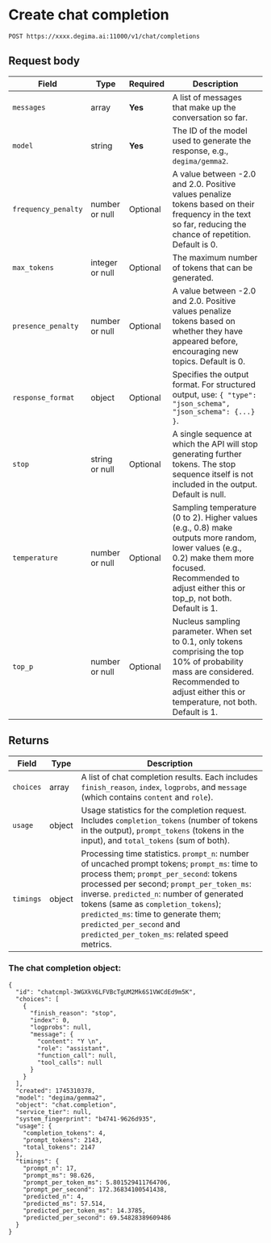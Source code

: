 # Create chat completion

```http
POST https://xxxx.degima.ai:11000/v1/chat/completions
```

## Request body

| Field      | Type  | Required | Description |
|------------|-------|----------|-------------|
| `messages` | array | **Yes** | A list of messages that make up the conversation so far. |
| `model` | string | **Yes** | The ID of the model used to generate the response, e.g., `degima/gemma2`. |
| `frequency_penalty` | number or null | Optional | A value between -2.0 and 2.0. Positive values penalize tokens based on their frequency in the text so far, reducing the chance of repetition. Default is 0. |
| `max_tokens` | integer or null | Optional | The maximum number of tokens that can be generated. |
| `presence_penalty` | number or null | Optional | A value between -2.0 and 2.0. Positive values penalize tokens based on whether they have appeared before, encouraging new topics. Default is 0. |
| `response_format` | object | Optional | Specifies the output format. For structured output, use: `{ "type": "json_schema", "json_schema": {...} }`. |
| `stop` | string or null | Optional | A single sequence at which the API will stop generating further tokens. The stop sequence itself is not included in the output. Default is null. |
| `temperature` | number or null | Optional | Sampling temperature (0 to 2). Higher values (e.g., 0.8) make outputs more random, lower values (e.g., 0.2) make them more focused. Recommended to adjust either this or top_p, not both. Default is 1. |
| `top_p` | number or null | Optional | Nucleus sampling parameter. When set to 0.1, only tokens comprising the top 10% of probability mass are considered. Recommended to adjust either this or temperature, not both. Default is 1. |

## Returns

| Field      | Type  | Description |
|------------|-------|-------------|
| `choices` | array | A list of chat completion results. Each includes `finish_reason`, `index`, `logprobs`, and `message` (which contains `content` and `role`). |
| `usage` | object | Usage statistics for the completion request. Includes `completion_tokens` (number of tokens in the output), `prompt_tokens` (tokens in the input), and `total_tokens` (sum of both). |
| `timings` | object | Processing time statistics. `prompt_n`: number of uncached prompt tokens; `prompt_ms`: time to process them; `prompt_per_second`: tokens processed per second; `prompt_per_token_ms`: inverse. `predicted_n`: number of generated tokens (same as `completion_tokens`); `predicted_ms`: time to generate them; `predicted_per_second` and `predicted_per_token_ms`: related speed metrics. |


### The chat completion object:
```
{
  "id": "chatcmpl-3WGXkV6LFVBcTgUM2Mk6S1VWCdEd9m5K",
  "choices": [
    {
      "finish_reason": "stop",
      "index": 0,
      "logprobs": null,
      "message": {
        "content": "Y \n",
        "role": "assistant",
        "function_call": null,
        "tool_calls": null
      }
    }
  ],
  "created": 1745310378,
  "model": "degima/gemma2",
  "object": "chat.completion",
  "service_tier": null,
  "system_fingerprint": "b4741-9626d935",
  "usage": {
    "completion_tokens": 4,
    "prompt_tokens": 2143,
    "total_tokens": 2147
  },
  "timings": {
    "prompt_n": 17,
    "prompt_ms": 98.626,
    "prompt_per_token_ms": 5.801529411764706,
    "prompt_per_second": 172.36834100541438,
    "predicted_n": 4,
    "predicted_ms": 57.514,
    "predicted_per_token_ms": 14.3785,
    "predicted_per_second": 69.54828389609486
  }
}
```
